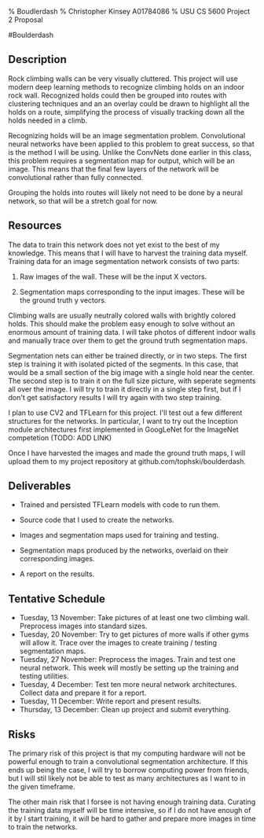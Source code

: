 % Boudlerdash
% Christopher Kinsey A01784086
% USU CS 5600 Project 2 Proposal

#Boulderdash

## Description
Rock climbing walls can be very visually cluttered. This project will use modern deep learning methods to recognize climbing holds on an indoor rock wall. Recognized holds could then be grouped into routes with clustering techniques and an an overlay could be drawn to highlight all the holds on a route, simplifying the process of visually tracking down all the holds needed in a climb. 

Recognizing holds will be an image segmentation problem. Convolutional neural networks have been applied to this problem to great success, so that is the method I will be using. Unlike the ConvNets done earlier in this class, this problem requires a segmentation map for output, which will be an image. This means that the final few layers of the network will be convolutional rather than fully connected.

Grouping the holds into routes will likely not need to be done by a neural network, so that will be a stretch goal for now. 

## Resources
The data to train this network does not yet exist to the best of my knowledge. This means that I will have to harvest the training data myself. Training data for an image segmentation network consists of two parts:

1. Raw images of the wall. These will be the input X vectors.

2. Segmentation maps corresponding to the input images. These will be the ground truth y vectors.

Climbing walls are usually neutrally colored walls with brightly colored holds. This should make the problem easy enough to solve without an enormous amount of training data. I will take photos of different indoor walls and manually trace over them to get the ground truth segmentation maps. 

Segmentation nets can either be trained directly, or in two steps. The first step is training it with isolated picted of the segments. In this case, that would be a small section of the big image with a single hold near the center. The second step is to train it on the full size picture, with seperate segments all over the image. I will try to train it directly in a single step first, but if I don't get satisfactory results I will try again with two step training.

I plan to use CV2 and TFLearn for this project. I'll test out a few different structures for the networks. In particular, I want to try out the Inception module architectures first implemented in GoogLeNet for the ImageNet competetion (TODO: ADD LINK)

Once I have harvested the images and made the ground truth maps, I will upload them to my project repository at github.com/tophski/boulderdash.

## Deliverables

- Trained and persisted TFLearn models with code to run them.

- Source code that I used to create the networks. 

- Images and segmentation maps used for training and testing.

- Segmentation maps produced by the networks, overlaid on their corresponding images.

- A report on the results.

## Tentative Schedule

- Tuesday, 13 November: Take pictures of at least one two climbing wall. Preprocess images into standard sizes.
- Tuesday, 20 November: Try to get pictures of more walls if other gyms will allow it. Trace over the images to create training / testing segmentation maps.
- Tuesday, 27 November: Preprocess the images. Train and test one neural network. This week will mostly be setting up the training and testing utilities.
- Tuesday, 4 December: Test ten more neural network architectures. Collect data and prepare it for a report.
- Tuesday, 11 December: Write report and present results.
- Thursday, 13 December: Clean up project and submit everything.

## Risks

The primary risk of this project is that my computing hardware will not be powerful enough to train a convolutional segmentation architecture. If this ends up being the case, I will try to borrow computing power from friends, but I will stil likely not be able to test as many architectures as I want to in the given timeframe.

The other main risk that I forsee is not having enough training data. Curating the training data myself will be time intensive, so if I do not have enough of it by I start training, it will be hard to gather and prepare more images in time to train the networks.



